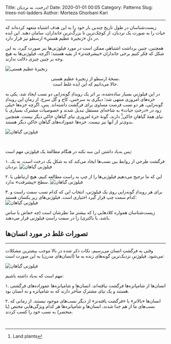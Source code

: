 Title: درخت، نه نردبان!
Date: 2020-01-01 00:05
Category: Patterns
Slug: trees-not-ladders
Author: Morteza Ghorbani Kari

------
زیست‌شناسان در طول تاریخ چندین بار خود را به این هدف اشتباه متعهد کرده‌اند که حیات را به صورت یک نردبان، از کوچک‌ترین تا بزرگ‌ترین جانداران، سامان دهند. این ایده در دلِ «زنجیرهٔ عظیم هستیِ» ارسطو نیز قرار دارد.

همچنین، چنین برداشت اشتباهی ممکن است در مورد فیلوژنی‌ها نیز صورت گیرد، به این شکل که فکر کنیم برخی جانداران «پیشرفته‌تر» از بقیه هستند؛ اگرچه، فیلوژنی‌ها به هیچ وجه بر چنین چیزی دلالت ندارند.

![زنجیرهٔ عظیم هستی]({static}/images/7-1.gif)
<center>نسخهٔ ارسطو از زنجیرهٔ عظیم هستی.<br>
حالا می‌دانیم که این ایده غلط است.</center>

در این فیلوژنیِ بسیار ساده‌شده، بر اثر یک رویدادِ گونه‌زایی دو نسب ایجاد شد. یکی به خزه‌های امروزی منتهی شد؛ دیگری به سرخس، کاج و گل سرخ. از زمانِ این رویدادِ گونه‌زایی، هر دو نسب فرصت مساوی برای فرگشت داشته‌اند. پس، اگرچه خزه‌ها خیلی زود در «درختِ حیات» به شاخه‌ای مستقل تبدیل شدند و خصوصیات مشترک بسیاری با نیای همهٔ گیاهانِ خاکی[^۱] دارند، گونهٔ خزهٔ امروزی نیای گیاهانِ خاکیِ دیگر نیست. همچنین بدوی‌تر از آنها نیز نیست. خزه‌ها عموزاده‌های گیاهانِ خاکیِ دیگر هستند.

![فیلوژنی گیاهان]({static}/images/7-2.gif)

<br>

پس به‌یاد داشتن این سه نکته در هنگام مطالعهٔ یک فیلوژنی مهم است:

۱. فرگشت طرحی از روابط بین نسب‌ها ایجاد می‌کند که به شکلِ یک درخت است، نه یک نردبان. ![فیلوژنی گیاهان]({static}/images/7-3.gif)

۲. این که ما ترجیح می‌دهیم فیلوژنی‌ها را از چپ به راست مطالعه کنیم، هیچ ارتباطی با سطح «پیشرفت» ندارد. ![فیلوژنی گیاهان]({static}/images/7-4.gif)

۳. برای هر رویدادِ گونه‌زایی روی یک فیلوژنی، انتخاب این که کدام نسب سمت راست و کدام سمت چپ قرار گیرد اختیاری است. فیلوژنی‌های زیر یکسان هستند: ![فیلوژنی گیاهان]({static}/images/7-5.gif)

زیست‌شناسان همواره کلادهایی را که بیشتر مدّ نظرشان است (چه خفاش یا ساس باشد، یا باکتری) را در سمت راستِ فیلوژنی قرار می‌دهند.

## تصورات غلط در مورد انسان‌ها
------
وقتی به فرگشتِ انسان می‌رسیم، نکات ذکر شده در بالا موجب بیشترین مشکلات می‌شود. فیلوژنیِ نزدیک‌ترین گونه‌های زنده به ما (انسان‌های مدرن) به این صورت است:

![فیلوژنی گیاهان]({static}/images/7-6.gif)

مهم است که به‌یاد داشته باشیم:

۱. انسان‌ها از شامپانزه‌ها فرگشت نیافته‌اند. انسان‌ها و شامپانزه‌ها عموزاده‌های فرگشتی هستند و یک نیای مشترکِ متأخر دارند که نه شامپانزه و نه انسان بود.

۲. انسان‌ها «بالاتر» یا «فرگشت یافته‌تر» از دیگر نسب‌های موجود نیستند. از زمانی که نسب‌های ما از هم جدا شدند، انسان‌ها و شامپانزه‌ها هر کدام ویژگی‌هایی مختص (یا منحصر) به نسب خود را کسب کردند.

<br>

[^۱]: Land plants